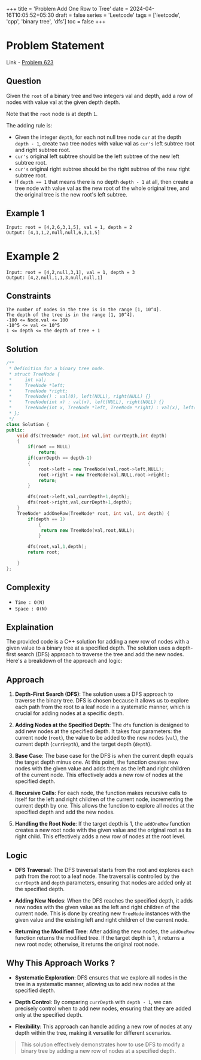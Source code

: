 +++
title = 'Problem Add One Row to Tree'
date = 2024-04-16T10:05:52+05:30
draft = false
series = 'Leetcode'
tags = ['leetcode', 'cpp', 'binary tree', 'dfs']
toc = false
+++

# Problem Statement

Link - [Problem 623](https://leetcode.com/problems/add-one-row-to-tree/description/)

## Question

Given the `root` of a binary tree and two integers val and depth, add a row of nodes with value val at the given depth depth.

Note that the `root` node is at depth `1`.

The adding rule is:

- Given the integer `depth`, for each not null tree node `cur` at the depth `depth - 1`, create two tree nodes with value val as `cur's` left subtree root and right subtree root.
- `cur's` original left subtree should be the left subtree of the new left subtree root.
- `cur's` original right subtree should be the right subtree of the new right subtree root.
- If `depth == 1` that means there is no depth `depth - 1` at all, then create a tree node with value val as the new root of the whole original tree, and the original tree is the new root's left subtree.

## Example 1

```text
Input: root = [4,2,6,3,1,5], val = 1, depth = 2
Output: [4,1,1,2,null,null,6,3,1,5]
```

# Example 2

```text
Input: root = [4,2,null,3,1], val = 1, depth = 3
Output: [4,2,null,1,1,3,null,null,1]
```

## Constraints

```text
The number of nodes in the tree is in the range [1, 10^4].
The depth of the tree is in the range [1, 10^4].
-100 <= Node.val <= 100
-10^5 <= val <= 10^5
1 <= depth <= the depth of tree + 1
```

## Solution

```cpp
/**
 * Definition for a binary tree node.
 * struct TreeNode {
 *     int val;
 *     TreeNode *left;
 *     TreeNode *right;
 *     TreeNode() : val(0), left(NULL), right(NULL) {}
 *     TreeNode(int x) : val(x), left(NULL), right(NULL) {}
 *     TreeNode(int x, TreeNode *left, TreeNode *right) : val(x), left(left), right(right) {}
 * };
 */
class Solution {
public:
    void dfs(TreeNode* root,int val,int currDepth,int depth)
    {
        if(root == NULL)
            return;
        if(currDepth == depth-1)
        {
            root->left = new TreeNode(val,root->left,NULL);
            root->right = new TreeNode(val,NULL,root->right);
            return;
        }

        dfs(root->left,val,currDepth+1,depth);
        dfs(root->right,val,currDepth+1,depth);
    }
    TreeNode* addOneRow(TreeNode* root, int val, int depth) {
        if(depth == 1)
            {
             return new TreeNode(val,root,NULL);
            }

        dfs(root,val,1,depth);
        return root;

    }
};
```

## Complexity

- `Time : O(N)`
- `Space : O(N)`

## Explaination

The provided code is a C++ solution for adding a new row of nodes with a given value to a binary tree at a specified depth. The solution uses a depth-first search (DFS) approach to traverse the tree and add the new nodes. Here's a breakdown of the approach and logic:

## Approach

1. **Depth-First Search (DFS)**: The solution uses a DFS approach to traverse the binary tree. DFS is chosen because it allows us to explore each path from the root to a leaf node in a systematic manner, which is crucial for adding nodes at a specific depth.

2. **Adding Nodes at the Specified Depth**: The `dfs` function is designed to add new nodes at the specified depth. It takes four parameters: the current node (`root`), the value to be added to the new nodes (`val`), the current depth (`currDepth`), and the target depth (`depth`).

3. **Base Case**: The base case for the DFS is when the current depth equals the target depth minus one. At this point, the function creates new nodes with the given value and adds them as the left and right children of the current node. This effectively adds a new row of nodes at the specified depth.

4. **Recursive Calls**: For each node, the function makes recursive calls to itself for the left and right children of the current node, incrementing the current depth by one. This allows the function to explore all nodes at the specified depth and add the new nodes.

5. **Handling the Root Node**: If the target depth is 1, the `addOneRow` function creates a new root node with the given value and the original root as its right child. This effectively adds a new row of nodes at the root level.

## Logic

- **DFS Traversal**: The DFS traversal starts from the root and explores each path from the root to a leaf node. The traversal is controlled by the `currDepth` and `depth` parameters, ensuring that nodes are added only at the specified depth.

- **Adding New Nodes**: When the DFS reaches the specified depth, it adds new nodes with the given value as the left and right children of the current node. This is done by creating new `TreeNode` instances with the given value and the existing left and right children of the current node.

- **Returning the Modified Tree**: After adding the new nodes, the `addOneRow` function returns the modified tree. If the target depth is 1, it returns a new root node; otherwise, it returns the original root node.

## Why This Approach Works ?

- **Systematic Exploration**: DFS ensures that we explore all nodes in the tree in a systematic manner, allowing us to add new nodes at the specified depth.

- **Depth Control**: By comparing `currDepth` with `depth - 1`, we can precisely control when to add new nodes, ensuring that they are added only at the specified depth.

- **Flexibility**: This approach can handle adding a new row of nodes at any depth within the tree, making it versatile for different scenarios.

> This solution effectively demonstrates how to use DFS to modify a binary tree by adding a new row of nodes at a specified depth.
